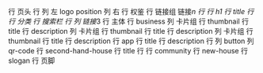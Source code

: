 行 页头
    行 
        列 左
            logo
            position
        列 右
            行 权鉴
            行 链接组
                链接*n
    行
        行 h1
        行 title
    行
        行 分类
        行 搜索栏
    行
        列
            链接*3
行 主体
    行 business
        列 卡片组
            行 thumbnail
            行 title
            行 description
        列 卡片组
            行 thumbnail
            行 title
            行 description
        列 卡片组
            行 thumbnail
            行 title
            行 description
    行 app
        行 title 
        行 description 
        行 
            列 button
            列 qr-code
    行 second-hand-house
        行 title
        行 
    行 community
    行 new-house
    行 slogan
行 页脚
